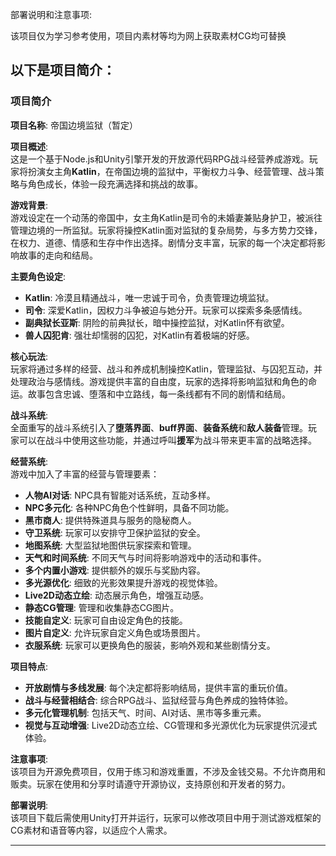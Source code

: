 部署说明和注意事项:

该项目仅为学习参考使用，项目内素材等均为网上获取素材CG均可替换

以下是项目简介：
---

### 项目简介

**项目名称**: 帝国边境监狱（暂定）

**项目概述**:  
这是一个基于Node.js和Unity引擎开发的开放源代码RPG战斗经营养成游戏。玩家将扮演女主角**Katlin**，在帝国边境的监狱中，平衡权力斗争、经营管理、战斗策略与角色成长，体验一段充满选择和挑战的故事。

**游戏背景**:  
游戏设定在一个动荡的帝国中，女主角Katlin是司令的未婚妻兼贴身护卫，被派往管理边境的一所监狱。玩家将操控Katlin面对监狱的复杂局势，与多方势力交锋，在权力、道德、情感和生存中作出选择。剧情分支丰富，玩家的每一个决定都将影响故事的走向和结局。

**主要角色设定**:  
- **Katlin**: 冷漠且精通战斗，唯一忠诚于司令，负责管理边境监狱。  
- **司令**: 深爱Katlin，因权力斗争被迫与她分开。玩家可以探索多条感情线。  
- **副典狱长亚斯**: 阴险的前典狱长，暗中操控监狱，对Katlin怀有欲望。  
- **兽人囚犯肯**: 强壮却懦弱的囚犯，对Katlin有着极端的好感。

**核心玩法**:  
玩家将通过多样的经营、战斗和养成机制操控Katlin，管理监狱、与囚犯互动，并处理政治与感情线。游戏提供丰富的自由度，玩家的选择将影响监狱和角色的命运。故事包含忠诚、堕落和中立路线，每一条线都有不同的剧情和结局。

**战斗系统**:  
全面重写的战斗系统引入了**堕落界面**、**buff界面**、**装备系统**和**敌人装备**管理。玩家可以在战斗中使用这些功能，并通过呼叫**援军**为战斗带来更丰富的战略选择。

**经营系统**:  
游戏中加入了丰富的经营与管理要素：
- **人物AI对话**: NPC具有智能对话系统，互动多样。  
- **NPC多元化**: 各种NPC角色个性鲜明，具备不同功能。  
- **黑市商人**: 提供特殊道具与服务的隐秘商人。  
- **守卫系统**: 玩家可以安排守卫保护监狱的安全。  
- **地图系统**: 大型监狱地图供玩家探索和管理。  
- **天气和时间系统**: 不同天气与时间将影响游戏中的活动和事件。  
- **多个内置小游戏**: 提供额外的娱乐与奖励内容。  
- **多光源优化**: 细致的光影效果提升游戏的视觉体验。  
- **Live2D动态立绘**: 动态展示角色，增强互动感。  
- **静态CG管理**: 管理和收集静态CG图片。  
- **技能自定义**: 玩家可自由设定角色的技能。  
- **图片自定义**: 允许玩家自定义角色或场景图片。  
- **衣服系统**: 玩家可以更换角色的服装，影响外观和某些剧情分支。

**项目特点**:  
- **开放剧情与多线发展**: 每个决定都将影响结局，提供丰富的重玩价值。  
- **战斗与经营相结合**: 综合RPG战斗、监狱经营与角色养成的独特体验。  
- **多元化管理机制**: 包括天气、时间、AI对话、黑市等多重元素。  
- **视觉与互动增强**: Live2D动态立绘、CG管理和多光源优化为玩家提供沉浸式体验。

**注意事项**:  
该项目为开源免费项目，仅用于练习和游戏重置，不涉及金钱交易。不允许商用和贩卖。玩家在使用和分享时请遵守开源协议，支持原创和开发者的努力。

**部署说明**:  
该项目下载后需使用Unity打开并运行，玩家可以修改项目中用于测试游戏框架的CG素材和语音等内容，以适应个人需求。

---

